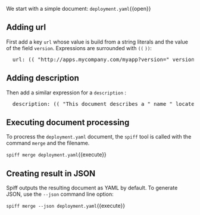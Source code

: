 We start with a simple document: `deployment.yaml`{{open}}

## Adding url

First add a key `url` whose value is build from a string literals and the value of the field `version`.
Expressions are surrounded with `((` `))`:

<pre class="file" data-filename="deployment.yaml" data-target="append">  url: (( "http://apps.mycompany.com/myapp?version=" version ))</pre>


## Adding description

Then add a similar expression for a `description` :

<pre class="file" data-filename="deployment.yaml" data-target="append">  description: (( "This document describes a " name " located at " url ))</pre>

## Executing document processing

To procress the `deployment.yaml` document, the `spiff` tool is called with the command `merge` and the filename.

`spiff merge deployment.yaml`{{execute}}

## Creating result in JSON

Spiff outputs the resulting document as YAML by default. To generate JSON, use the `--json` command line option:

`spiff merge --json deployment.yaml`{{execute}}
